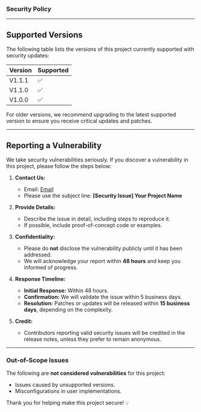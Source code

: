 ### **Security Policy**

---

## **Supported Versions**  

The following table lists the versions of this project currently supported with security updates:  

| **Version** | **Supported**          |  
| ----------- | ---------------------- |  
| V1.1.1          | :white_check_mark:     |
| V1.1.0         | :white_check_mark:     | 
| V1.0.0          | :white_check_mark:     | 
 

For older versions, we recommend upgrading to the latest supported version to ensure you receive critical updates and patches.

---

## **Reporting a Vulnerability**  

We take security vulnerabilities seriously. If you discover a vulnerability in this project, please follow the steps below:  

1. **Contact Us:**  
   - Email: [Email](mailto:nithinmathewjoji@gmail.com)  
   - Please use the subject line: **[Security Issue] Your Project Name**  

2. **Provide Details:**  
   - Describe the issue in detail, including steps to reproduce it.  
   - If possible, include proof-of-concept code or examples.  

3. **Confidentiality:**  
   - Please do **not** disclose the vulnerability publicly until it has been addressed.  
   - We will acknowledge your report within **48 hours** and keep you informed of progress.  

4. **Response Timeline:**  
   - **Initial Response:** Within 48 hours.  
   - **Confirmation:** We will validate the issue within 5 business days.  
   - **Resolution:** Patches or updates will be released within **15 business days**, depending on the complexity.  

5. **Credit:**  
   - Contributors reporting valid security issues will be credited in the release notes, unless they prefer to remain anonymous.  

---

### **Out-of-Scope Issues**  
The following are **not considered vulnerabilities** for this project:  
- Issues caused by unsupported versions.  
- Misconfigurations in user implementations.  

Thank you for helping make this project secure! 💡
